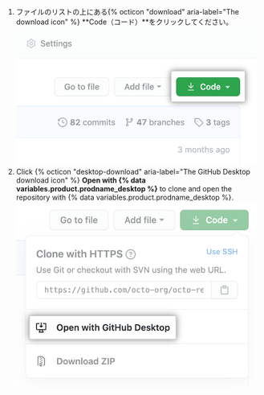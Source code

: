 1. ファイルのリストの上にある{% octicon "download" aria-label="The download icon" %} **Code（コード）**をクリックしてください。 !["Code"ボタン](/assets/images/help/repository/code-button.png)
1. Click {% octicon "desktop-download" aria-label="The GitHub Desktop download icon" %} **Open with {% data variables.product.prodname_desktop %}** to clone and open the repository with {% data variables.product.prodname_desktop %}. !["{% data variables.product.prodname_desktop %}でオープン"ボタン](/assets/images/help/repository/open-with-desktop.png)

